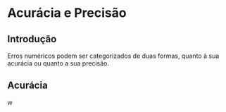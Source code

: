 # Acurácia e Precisão
## Introdução
Erros numéricos podem ser categorizados de duas formas, quanto à sua acurácia ou quanto a sua precisão.

## Acurácia
w